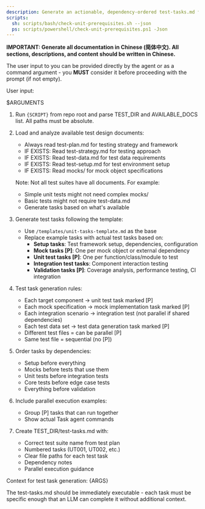 ```yaml
---
description: Generate an actionable, dependency-ordered test-tasks.md for the unit test suite based on available test design artifacts.
scripts:
  sh: scripts/bash/check-unit-prerequisites.sh --json
  ps: scripts/powershell/check-unit-prerequisites.ps1 -Json
---
```


**IMPORTANT: Generate all documentation in Chinese (简体中文). All sections, descriptions, and content should be written in Chinese.**

The user input to you can be provided directly by the agent or as a command argument - you **MUST** consider it before proceeding with the prompt (if not empty).

User input:

$ARGUMENTS

1. Run `{SCRIPT}` from repo root and parse TEST_DIR and AVAILABLE_DOCS list. All paths must be absolute.
2. Load and analyze available test design documents:
   - Always read test-plan.md for testing strategy and framework
   - IF EXISTS: Read test-strategy.md for testing approach
   - IF EXISTS: Read test-data.md for test data requirements
   - IF EXISTS: Read test-setup.md for test environment setup
   - IF EXISTS: Read mocks/ for mock object specifications

   Note: Not all test suites have all documents. For example:
   - Simple unit tests might not need complex mocks/
   - Basic tests might not require test-data.md
   - Generate tasks based on what's available

3. Generate test tasks following the template:
   - Use `/templates/unit-tasks-template.md` as the base
   - Replace example tasks with actual test tasks based on:
     * **Setup tasks**: Test framework setup, dependencies, configuration
     * **Mock tasks [P]**: One per mock object or external dependency
     * **Unit test tasks [P]**: One per function/class/module to test
     * **Integration test tasks**: Component interaction testing
     * **Validation tasks [P]**: Coverage analysis, performance testing, CI integration

4. Test task generation rules:
   - Each target component → unit test task marked [P]
   - Each mock specification → mock implementation task marked [P]
   - Each integration scenario → integration test (not parallel if shared dependencies)
   - Each test data set → test data generation task marked [P]
   - Different test files = can be parallel [P]
   - Same test file = sequential (no [P])

5. Order tasks by dependencies:
   - Setup before everything
   - Mocks before tests that use them
   - Unit tests before integration tests
   - Core tests before edge case tests
   - Everything before validation

6. Include parallel execution examples:
   - Group [P] tasks that can run together
   - Show actual Task agent commands

7. Create TEST_DIR/test-tasks.md with:
   - Correct test suite name from test plan
   - Numbered tasks (UT001, UT002, etc.)
   - Clear file paths for each test task
   - Dependency notes
   - Parallel execution guidance

Context for test task generation: {ARGS}

The test-tasks.md should be immediately executable - each task must be specific enough that an LLM can complete it without additional context.
